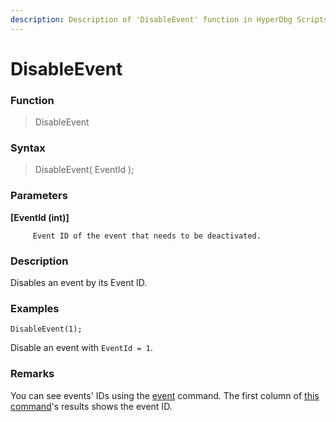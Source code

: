 ```yaml
---
description: Description of 'DisableEvent' function in HyperDbg Scripts
---
```


# DisableEvent

### Function

> DisableEvent

### Syntax

> DisableEvent\( EventId \);

### Parameters

**\[EventId \(int\)\]**

         Event ID of the event that needs to be deactivated.

### Description

Disables an event by its Event ID.

### Examples

`DisableEvent(1);`

Disable an event with `EventId = 1`.

### **Remarks**

You can see events' IDs using the [event](https://docs.hyperdbg.com/commands/debugging-commands/events) command. The first column of [this command](https://docs.hyperdbg.com/commands/debugging-commands/events)'s results shows the event ID.

